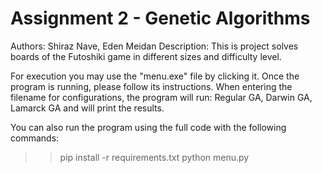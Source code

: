 # Assignment 2 - Genetic Algorithms
Authors: Shiraz Nave, Eden Meidan
Description: This is project solves boards of the Futoshiki game in different sizes and difficulty level.

For execution you may use the "menu.exe" file by clicking it.
Once the program is running, please follow its instructions. When entering the filename for configurations, the program will run:
Regular GA, Darwin GA, Lamarck GA and will print the results.

You can also run the program using the full code with the following commands:
>> pip install -r requirements.txt
>> python menu.py
